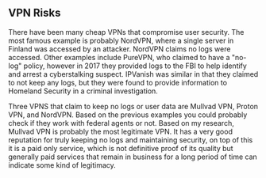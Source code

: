 ## VPN Risks

There have been many cheap VPNs that compromise user security. The most famous example is probably NordVPN, where a single server in Finland was accessed by an attacker. NordVPN claims no logs were accessed. 
Other examples include PureVPN, who claimed to have a "no-log" policy, however in 2017 they provided logs to the FBI to help identify and arrest a cyberstalking suspect. IPVanish was similar in that they claimed to not keep any logs, 
but they were found to provide information to Homeland Security in a criminal investigation.

Three VPNS that claim to keep no logs or user data are Mullvad VPN, Proton VPN, and NordVPN. Based on the previous examples you could probably check if they work with federal agents or not. Based on my research, Mullvad VPN is 
probably the most legitimate VPN. It has a very good reputation for truly keeping no logs and maintaining security, on top of this it is a paid only service, which is not definitive proof of its quality but generally paid services 
that remain in business for a long period of time can indicate some kind of legitimacy.
